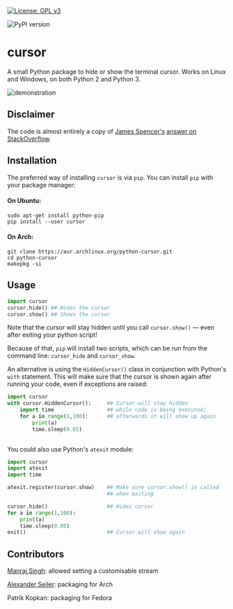 [![License: GPL v3](https://img.shields.io/badge/License-GPLv3-blue.svg)](https://www.gnu.org/licenses/gpl-3.0)

![PyPI version](https://badge.fury.io/py/cursor.svg)

# cursor 
A small Python package to hide or show the terminal cursor.
Works on Linux and Windows, on both Python 2 and Python 3.

![demonstration](http://i.imgur.com/2iXviMi.gif)

## Disclaimer
The code is almost entirely a copy of
[James Spencer's](http://stackoverflow.com/u/1375885/) 
[answer on StackOverflow](http://stackoverflow.com/a/10455937/1096437).


## Installation
The preferred way of installing `cursor` is via `pip`.
You can install `pip` with your package manager:

#### On Ubuntu:
    
    sudo apt-get install python-pip
    pip install --user cursor

#### On Arch:
    
    git clone https://aur.archlinux.org/python-cursor.git
    cd python-cursor
    makepkg -si

## Usage

```python
import cursor
cursor.hide() ## Hides the cursor
cursor.show() ## Shows the cursor
```


Note that the cursor will stay hidden until you call `cursor.show()` — 
even after exiting your python script!

Because of that, `pip` will install two scripts, which can be run
from the command line: `cursor_hide` and `cursor_show`.

An alternative is using the `HiddenCursor()` class in conjunction
with Python's `with` statement. This will make sure that the cursor
is shown again after running your code, even if exceptions are
raised:

```python
import cursor
with cursor.HiddenCursor():     ## Cursor will stay hidden
    import time                 ## while code is being executed;
    for a in range(1,100):      ## afterwards it will show up again
        print(a)
        time.sleep(0.05)
    
```

You could also use Python's `atexit` module:

```python
import cursor
import atexit
import time

atexit.register(cursor.show)    ## Make sure cursor.show() is called
                                ## when exiting

cursor.hide()                   ## Hides cursor
for a in range(1,100):
    print(a)
    time.sleep(0.05)
exit()                          ## Cursor will show again
```

## Contributors
[Manraj Singh](https://github.com/ManrajGrover): allowed setting
a customisable stream 

[Alexander Seiler](https://github.com/goggle): packaging for Arch

Patrik Kopkan: packaging for Fedora
